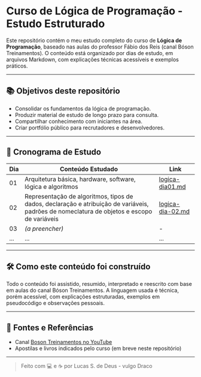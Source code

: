 # Curso de Lógica de Programação - Estudo Estruturado

Este repositório contém o meu estudo completo do curso de **Lógica de Programação**, baseado nas aulas do professor Fábio dos Reis (canal Bóson Treinamentos). O conteúdo está organizado por dias de estudo, em arquivos Markdown, com explicações técnicas acessíveis e exemplos práticos.

---

## 📚 Objetivos deste repositório

- Consolidar os fundamentos da lógica de programação.
- Produzir material de estudo de longo prazo para consulta.
- Compartilhar conhecimento com iniciantes na área.
- Criar portfólio público para recrutadores e desenvolvedores.

---

## 📅 Cronograma de Estudo

| Dia | Conteúdo Estudado                                           | Link |
|-----|-------------------------------------------------------------|------|
| 01  | Arquitetura básica, hardware, software, lógica e algoritmos | [logica-dia01.md](./dia01/logica-dia01.md) |
| 02  | Representação de algoritmos, tipos de dados, declaração e atribuição de variáveis, padrões de nomeclatura de objetos e escopo de variáveis | [logica-dia-02.md](./dia02/logica-dia02.md) |
| 03  | *(a preencher)*                                             | -    |
| ... | ...                                                         | ...  |

---

## 🛠️ Como este conteúdo foi construído

Todo o conteúdo foi assistido, resumido, interpretado e reescrito com base em aulas do canal Bóson Treinamentos. A linguagem usada é técnica, porém acessível, com explicações estruturadas, exemplos em pseudocódigo e observações pessoais.

---

## 🔗 Fontes e Referências

- Canal [Boson Treinamentos no YouTube](https://www.youtube.com/@bosontreinamentos)
- Apostilas e livros indicados pelo curso (em breve neste repositório)

---

> Feito com 💻 e ☕ por Lucas S. de Deus - vulgo Draco

